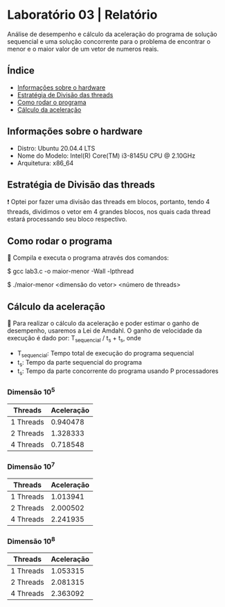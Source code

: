# Laboratório 03 | Relatório
Análise de desempenho e cálculo da aceleração do programa de solução sequencial e uma solução concorrente para o problema de encontrar o menor e o maior valor de um vetor de numeros reais.


## Índice
* [Informações sobre o hardware](#informações-sobre-o-hardware)
* [Estratégia de Divisão das threads](#estrategia-de-divisao-das-threads)
* [Como rodar o programa](#como-rodar-o-programa)
* [Cálculo da aceleração](#cálculo-da-aceleração)

## Informações sobre o hardware
- Distro: Ubuntu 20.04.4 LTS
- Nome do Modelo: Intel(R) Core(TM) i3-8145U CPU @ 2.10GHz
- Arquitetura: x86_64

## Estratégia de Divisão das threads
:exclamation: Optei por fazer uma divisão das threads em blocos, portanto, tendo 4 threads, dividimos o vetor em 4 grandes blocos, nos quais cada thread estará processando seu bloco respectivo.

## Como rodar o programa
:thinking: Compila e executa o programa através dos comandos:

$ gcc lab3.c -o maior-menor -Wall -lpthread 


$ ./maior-menor <dimensão do vetor> <número de threads>


## Cálculo da aceleração
:abacus: Para realizar o cálculo da aceleração e poder estimar o ganho de desempenho, usaremos a Lei de Amdahl. O ganho de velocidade da execução é dado por: 
T<sub>sequencial</sub> / t<sub>s</sub> + t<sub>s</sub>, onde
- T<sub>sequencial</sub>: Tempo total de execução do programa sequencial
- t<sub>s</sub>: Tempo da parte sequencial do programa
- t<sub>s</sub>: Tempo da parte concorrente do programa usando P processadores

### Dimensão 10<sup>5</sup>
 | Threads | Aceleração |
 | --- | --- |
| 1 Threads | 0.940478 |
| 2 Threads | 1.328333 |
| 4 Threads | 0.718548 |
 
### Dimensão 10<sup>7</sup>
 | Threads | Aceleração |
 | --- | --- |
 | 1 Threads | 1.013941 |
 | 2 Threads | 2.000502 |
 | 4 Threads | 2.241935 |
 
 ### Dimensão 10<sup>8</sup>
 | Threads | Aceleração |
 | --- | --- |
 | 1 Threads | 1.053315 |
 | 2 Threads | 2.081315 |
 | 4 Threads | 2.363092 |
